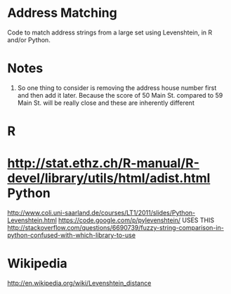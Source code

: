 Address Matching
================

Code to match address strings from a large set using Levenshtein, in R and/or Python. 

Notes
=====

1) So one thing to consider is removing the address house number first and then add it later. Because the score of 50 Main St. compared to 59 Main St. will be really close and these are inherently different


R
==
http://stat.ethz.ch/R-manual/R-devel/library/utils/html/adist.html
Python
======
http://www.coli.uni-saarland.de/courses/LT1/2011/slides/Python-Levenshtein.html
https://code.google.com/p/pylevenshtein/
USES THIS
http://stackoverflow.com/questions/6690739/fuzzy-string-comparison-in-python-confused-with-which-library-to-use

Wikipedia
=========
http://en.wikipedia.org/wiki/Levenshtein_distance


